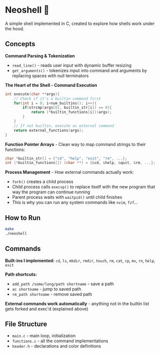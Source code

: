 # Neoshell 🐚

A simple shell implemented in C, created to explore how shells work under the hood.

## Concepts

**Command Parsing & Tokenization**
- `read_line()` - reads user input with dynamic buffer resizing
- `get_arguments()` - tokenizes input into command and arguments by replacing spaces with null terminators

**The Heart of the Shell - Command Execution**
```c
int execute(char **args){
    // Check if it's a builtin command first
    for(int i = 0; i<num_builtins(); i++){
        if(strcmp(args[0], builtin_str[i]) == 0){
            return (*builtin_functions[i])(args);
        }
    }
    // If not builtin, execute as external command
    return external_functions(args);
}
```

**Function Pointer Arrays** - Clean way to map command strings to their functions:
```c
char *builtin_str[] = {"cd", "help", "exit", "rm", ...};
int (*builtin_functions[]) (char **) = {&cd, &help, &quit, &rm, ...};
```

**Process Management** - How external commands actually work:
- `fork()` creates a child process
- Child process calls `execvp()` to replace itself with the new program that way the program can continue running
- Parent process waits with `waitpid()` until child finishes
- This is why you can run any system commands like `nvim`, `fzf`...

## How to Run

```bash
make
./neoshell
```

## Commands

**Built-ins I implemented:**
`cd`, `ls`, `mkdir`, `rmdir`, `touch`, `rm`, `cat`, `cp`, `mv`, `rn`, `help`, `exit`

**Path shortcuts:**
- `add_path /some/long/path shortname` - save a path
- `ac shortname` - jump to saved path
- `rm_path shortname` - remove saved path

**External commands work automatically** - anything not in the builtin list gets forked and exec'd (explained above)

## File Structure
- `main.c` - main loop, initialization
- `functions.c` - all the command implementations  
- `header.h` - declarations and color definitions

